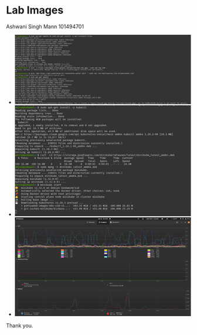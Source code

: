 # Lab Images

Ashwani Singh Mann
101494701




- ![1.png](images/1.png)
- ![2.png](images/2.png)
- ![3.png](images/3.png)

Thank you.
